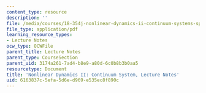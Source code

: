 ```yaml
---
content_type: resource
description: ''
file: /media/courses/18-354j-nonlinear-dynamics-ii-continuum-systems-spring-2015/6163837c5efa5d6ed969e535ec8f890c_MIT18_354JS15_lectureNotes.pdf
file_type: application/pdf
learning_resource_types:
- Lecture Notes
ocw_type: OCWFile
parent_title: Lecture Notes
parent_type: CourseSection
parent_uid: 3174a261-7ad4-b8e9-a80d-6c0b8b3b0aa5
resourcetype: Document
title: 'Nonlinear Dynamics II: Continuum System, Lecture Notes'
uid: 6163837c-5efa-5d6e-d969-e535ec8f890c
---
```

